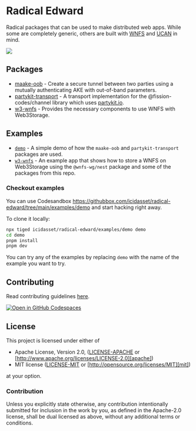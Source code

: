 # Radical Edward

Radical packages that can be used to make distributed web apps. While some are completely generic, others are built with [WNFS](https://github.com/wnfs-wg/) and [UCAN](https://github.com/ucan-wg/) in mind.

![](https://i.pinimg.com/736x/49/c8/d4/49c8d4ac8b632a0fe2661cb4006fba32--purple-shorts-gif-art.jpg)

## Packages

- [maake-oob](https://github.com/icidasset/radical-edward/tree/main/packages/maake-oob) - Create a secure tunnel between two parties using a mutually authenticating AKE with out-of-band parameters.
- [partykit-transport](https://github.com/icidasset/radical-edward/tree/main/packages/partykit-transport) - A transport implementation for the @fission-codes/channel library which uses [partykit.io](https://partykit.io).
- [w3-wnfs](https://github.com/icidasset/radical-edward/tree/main/packages/w3-wnfs) - Provides the necessary components to use WNFS with Web3Storage.

## Examples

- [`demo`](https://github.com/icidasset/radical-edward/tree/main/examples/demo) - A simple demo of how the `maake-oob` and `partykit-transport` packages are used.
- [`w3-wnfs`](https://github.com/icidasset/radical-edward/tree/main/examples/w3-wnfs) - An example app that shows how to store a WNFS on Web3Storage using the `@wnfs-wg/nest` package and some of the packages from this repo.

### Checkout examples

You can use Codesandbox <https://githubbox.com/icidasset/radical-edward/tree/main/examples/demo> and start hacking right away.

To clone it locally:

```bash
npx tiged icidasset/radical-edward/examples/demo demo
cd demo
pnpm install
pnpm dev
```

You can try any of the examples by replacing `demo` with the name of the example you want to try.

## Contributing

Read contributing guidelines [here](.github/CONTRIBUTING.md).

[![Open in GitHub Codespaces](https://github.com/codespaces/badge.svg)](https://codespaces.new/icidasset/radical-edward)

## License

This project is licensed under either of

- Apache License, Version 2.0, ([LICENSE-APACHE](./LICENSE-APACHE) or
  [http://www.apache.org/licenses/LICENSE-2.0][apache])
- MIT license ([LICENSE-MIT](./LICENSE-MIT) or
  [http://opensource.org/licenses/MIT][mit])

at your option.

### Contribution

Unless you explicitly state otherwise, any contribution intentionally
submitted for inclusion in the work by you, as defined in the Apache-2.0
license, shall be dual licensed as above, without any additional terms or
conditions.

[apache]: https://www.apache.org/licenses/LICENSE-2.0
[mit]: http://opensource.org/licenses/MIT
